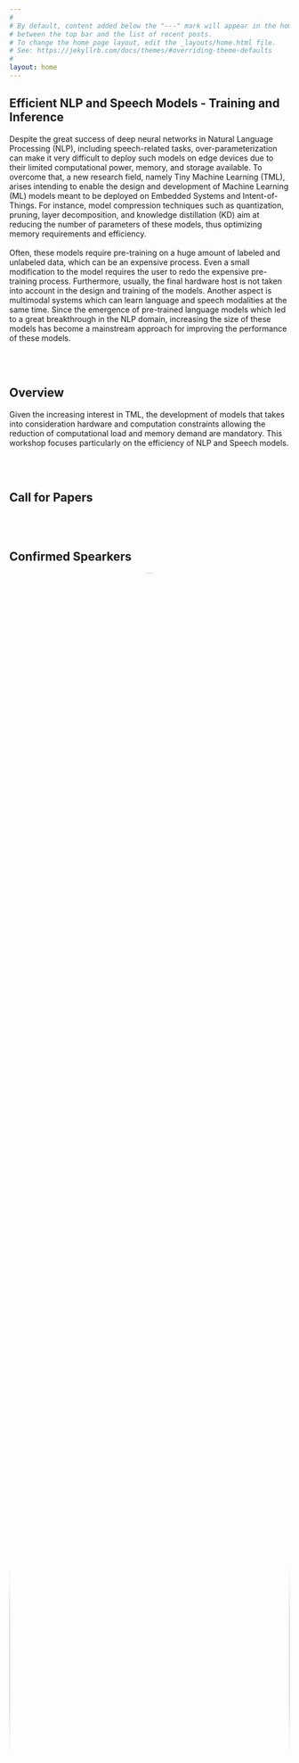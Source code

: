 ```yaml
---
#
# By default, content added below the "---" mark will appear in the home page
# between the top bar and the list of recent posts.
# To change the home page layout, edit the _layouts/home.html file.
# See: https://jekyllrb.com/docs/themes/#overriding-theme-defaults
#
layout: home
---
```


<!-- <img src="/images/deep.jpg"> -->
<h2 class="blackpar_title">Efficient NLP and Speech Models - Training and Inference</h2>
<p>

Despite the great success of deep neural networks in Natural Language Processing (NLP), including speech-related tasks, over-parameterization can make it very difficult to deploy such models on edge devices due to their limited computational power, memory, and storage available. To overcome that, a new research field, namely Tiny Machine Learning (TML), arises intending to enable the design and development of Machine Learning (ML) models meant to be deployed on Embedded Systems and Intent-of-Things. For instance, model compression techniques such as quantization, pruning, layer decomposition, and knowledge distillation (KD) aim at reducing the number of parameters of these models, thus optimizing memory requirements and efficiency.
<br><br>
Often, these models require pre-training on a huge amount of labeled and unlabeled data, which can be an expensive process. Even a small modification to the model requires the user to redo the expensive pre-training process. Furthermore, usually, the final hardware host is not taken into account in the design and training of the models. Another aspect is multimodal systems which can learn language and speech modalities at the same time. Since the emergence of pre-trained language models which led to a great breakthrough in the NLP domain, increasing the size of these models has become a mainstream approach for improving the performance of these models.


<!--	
The workshop will take place on <span class="blackhighlighted">DATE, 2021</span>. 
Due to the pandemic, the workshop will be <span class="blackhighlighted">VIRTUAL</span>. More details will be provided soon. 

Note that to attend the event, a registration on the ICLR website is required. All workshop events (except Poster session and open discussion) can be followed using the ICLR link or use the zoom link by clicking on “join zoom” on the ICLR link. For the Poster session participants should une the Gather.town link. Note that papers id can be found on Accepter papers section.
</p>
<br>
-->
<br><br>
<h2 class="blackpar_title" id="Overview">Overview</h2>
<p>
Given the increasing interest in TML, the development of models that takes into consideration hardware and computation constraints allowing the reduction of computational load and memory demand are mandatory. This workshop focuses particularly on the efficiency of NLP and Speech models.
</p>
<br><br>

<!-- Call for Papers -->
<h2 class="blackpar_title" id="Call for Papers">Call for Papers</h2>

<br><br>
<!--Confirmed Spearkers-->
<h2 class="blackpar_title" id="Confirmed Spearkers">Confirmed Spearkers</h2>
<div class="row">
	<div class="card column">
	  <img src="/images/boxing.jpg" alt="Boxing Chen" style="width:100%; border-radius:50%;">
	  <div class="container">
		<center>
		<h4>
			<b>X.<br>Boxing Chen</b>
			<br>
			Alibaba
		</h4>
		</center>
	  </div>
	</div>
	<div class="card column">
	  <img src="/images/xinjiang.jpg" alt="Xin Jiang" style="width:100%; border-radius:50%;">
	  <div class="container">
		<center>
		<h4>
			<b>Dr.<br>Xin Jiang</b>
			<br>
			Huawei
		</h4>
		</center>
	  </div>
	</div>
	<div class="card column">
	  <img src="/images/norouzi.jpg" alt="Mohammad Norouzi" style="width:100%; border-radius:50%;">
	  <div class="container">
		<center>
		<h4>
			<b>Dr.<br>Mohammad Norouzi</b>
			<br>
			Google Brain
		</h4>
		</center>
	  </div>
	</div>
	<div class="card column">
	  <img src="/images/zettlemoyer.jpg" alt="Luke Zettlemoyer" style="width:100%; border-radius:50%;">
	  <div class="container">
		<center>
		<h4>
			<b>X.<br>Luke Zettlemoyer</b>
			<br>
			University of Washington and Facebook
		</h4>
		</center>
	  </div>
	</div>
</div>
<div class="row">
	<div class="card column">
	  <img src="/images/sameer_singh.jpg" alt="Saneer Singh" style="width:100%; border-radius:50%;">
	  <div class="container">
		<center>
		<h4>
			<b>Prof.<br>Saneer Singh</b>
			<br>
			University of California
		</h4>
		</center>
	  </div>
	</div>
	<div class="card column">
	  <img src="/images/xu_sun.jpg" alt="Xu Sun" style="width:100%; border-radius:50%;">
	  <div class="container">
		<center>
		<h4>
			<b>Dr.<br>Xu Sun</b>
			<br>
			Peking University
		</h4>
		</center>
	  </div>
	</div>
	<div class="card column">
	  <img src="/images/kevin.jpg" alt="Kevin Duh" style="width:100%; border-radius:50%;">
	  <div class="container">
		<center>
		<h4>
			<b>Prof.<br>Kevin Duh</b>
			<br>
			Johns Hopkins University
		</h4>
		</center>
	  </div>
	</div>	
	<div class="card column">
	  <img src="/images/danqi_2019.jpg" alt="Danqi Chen" style="width:100%; border-radius:50%;">
	  <div class="container">
		<center>
		<h4>
			<b>X.<br>Danqi Chen</b>
			<br>
			Assistant professor, Princeton University
		</h4>
		</center>
	  </div>
	</div>	
</div>

<br> <br>
<!-- Organizers -->
<h2 class="blackpar_title" id="Organizers">Organizers</h2>
<div class="row">
	<div class="card column" style="margin-left:13%;">
	  <img src="/images/Mehdi_Rezagholizadeh.jpg" alt="Mehdi Rezagholizadeh" style="width:100%; border-radius:50%;">
	  <div class="container" >
		<center>
		<h4>
			<b>Mehdi Rezagholizadeh</b>
			<br>
		</h4>
		</center>
	  </div>
	</div>
	<div class="card column">
	  <img src="/images/lili_mou.jpg" alt="Lili Mou" style="width:100%; border-radius:50%;">
	  <div class="container">
		<center>
		<h4>
			<b>Prof.<br>Lili Mou</b>
			<br>
			U Alberta
		</h4>
		</center>
	  </div>
	</div>
	<div class="card column" >
	  <img src="/images/pascal_poupart.jpg" alt="Pascal Poupart" style="width:100%; border-radius:50%;">
	  <div class="container">
		<center>
		<h4>
			<b>Prof.<br>Pascal Poupart</b>
			<br>
			U Waterloo
		</h4>
		</center>
	  </div>
	</div>
</div>
<div class="row">
	<div class="card column" style="margin-left:13%;">
	  <img src="/images/ali_ghodsi.jpg" alt="Ali Ghodsi" style="width:100%; border-radius:50%;">
	  <div class="container">
		<center>
		<h4>
			<b>Prof.<br>Ali Ghodsi</b>
			<br>
			U Waterloo
		</h4>
		</center>
	  </div>
	</div>
	<div class="card column">
	  <img src="/images/qun_liu.png" alt="Qun Liu" style="width:100%; border-radius:50%;">
	  <div class="container">
		<center>
		<h4>
			<b>Prof.<br>Qun Liu</b>
			<br>
			Dublin University, Huawei
		</h4>
		</center>
	  </div>
	</div>
	<div class="card column">
	  <img src="/images/wei_xu.png" alt="Wei Xu" style="width:100%; border-radius:50%;">
	  <div class="container">
		<center>
		<h4>
			<b>Prof.<br>Wei Xu</b>
			<br>
			Georgia Tech
		</h4>
		</center>
	  </div>
	</div>
</div>

<br><br>
<!-- Technical Committee -->
<h2 class="blackpar_title" id="Technical Committee">Technical Committee</h2>

